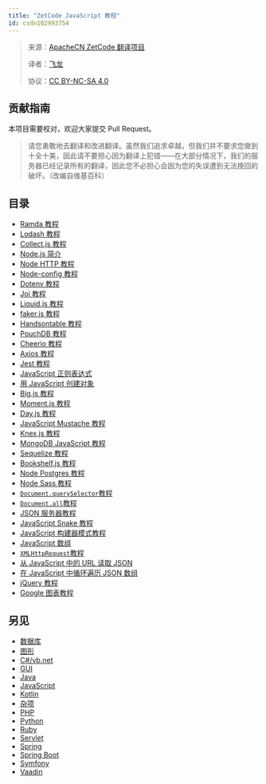 ```yaml
---
title: "ZetCode JavaScript 教程"
id: csdn102993754
---
```


> 来源：[ApacheCN ZetCode 翻译项目](https://github.com/apachecn/zetcode-zh)
> 
> 译者：[飞龙](https://github.com/wizardforcel)
> 
> 协议：[CC BY-NC-SA 4.0](https://creativecommons.org/licenses/by-nc-sa/4.0/deed.zh)

## 贡献指南

本项目需要校对，欢迎大家提交 Pull Request。

> 请您勇敢地去翻译和改进翻译。虽然我们追求卓越，但我们并不要求您做到十全十美，因此请不要担心因为翻译上犯错——在大部分情况下，我们的服务器已经记录所有的翻译，因此您不必担心会因为您的失误遭到无法挽回的破坏。（改编自维基百科）

## 目录

*   [Ramda 教程](https://github.com/apachecn/zetcode-zh/blob/master/docs/js/51.md)
*   [Lodash 教程](https://github.com/apachecn/zetcode-zh/blob/master/docs/js/52.md)
*   [Collect.js 教程](https://github.com/apachecn/zetcode-zh/blob/master/docs/js/53.md)
*   [Node.js 简介](https://github.com/apachecn/zetcode-zh/blob/master/docs/js/54.md)
*   [Node HTTP 教程](https://github.com/apachecn/zetcode-zh/blob/master/docs/js/55.md)
*   [Node-config 教程](https://github.com/apachecn/zetcode-zh/blob/master/docs/js/56.md)
*   [Dotenv 教程](https://github.com/apachecn/zetcode-zh/blob/master/docs/js/57.md)
*   [Joi 教程](https://github.com/apachecn/zetcode-zh/blob/master/docs/js/58.md)
*   [Liquid.js 教程](https://github.com/apachecn/zetcode-zh/blob/master/docs/js/59.md)
*   [faker.js 教程](https://github.com/apachecn/zetcode-zh/blob/master/docs/js/60.md)
*   [Handsontable 教程](https://github.com/apachecn/zetcode-zh/blob/master/docs/js/61.md)
*   [PouchDB 教程](https://github.com/apachecn/zetcode-zh/blob/master/docs/js/62.md)
*   [Cheerio 教程](https://github.com/apachecn/zetcode-zh/blob/master/docs/js/63.md)
*   [Axios 教程](https://github.com/apachecn/zetcode-zh/blob/master/docs/js/64.md)
*   [Jest 教程](https://github.com/apachecn/zetcode-zh/blob/master/docs/js/65.md)
*   [JavaScript 正则表达式](https://github.com/apachecn/zetcode-zh/blob/master/docs/js/66.md)
*   [用 JavaScript 创建对象](https://github.com/apachecn/zetcode-zh/blob/master/docs/js/67.md)
*   [Big.js 教程](https://github.com/apachecn/zetcode-zh/blob/master/docs/js/68.md)
*   [Moment.js 教程](https://github.com/apachecn/zetcode-zh/blob/master/docs/js/69.md)
*   [Day.js 教程](https://github.com/apachecn/zetcode-zh/blob/master/docs/js/70.md)
*   [JavaScript Mustache 教程](https://github.com/apachecn/zetcode-zh/blob/master/docs/js/71.md)
*   [Knex.js 教程](https://github.com/apachecn/zetcode-zh/blob/master/docs/js/72.md)
*   [MongoDB JavaScript 教程](https://github.com/apachecn/zetcode-zh/blob/master/docs/js/73.md)
*   [Sequelize 教程](https://github.com/apachecn/zetcode-zh/blob/master/docs/js/74.md)
*   [Bookshelf.js 教程](https://github.com/apachecn/zetcode-zh/blob/master/docs/js/75.md)
*   [Node Postgres 教程](https://github.com/apachecn/zetcode-zh/blob/master/docs/js/76.md)
*   [Node Sass 教程](https://github.com/apachecn/zetcode-zh/blob/master/docs/js/77.md)
*   [`Document.querySelector`教程](https://github.com/apachecn/zetcode-zh/blob/master/docs/js/78.md)
*   [`Document.all`教程](https://github.com/apachecn/zetcode-zh/blob/master/docs/js/79.md)
*   [JSON 服务器教程](https://github.com/apachecn/zetcode-zh/blob/master/docs/js/80.md)
*   [JavaScript Snake 教程](https://github.com/apachecn/zetcode-zh/blob/master/docs/js/81.md)
*   [JavaScript 构建器模式教程](https://github.com/apachecn/zetcode-zh/blob/master/docs/js/82.md)
*   [JavaScript 数组](https://github.com/apachecn/zetcode-zh/blob/master/docs/js/83.md)
*   [`XMLHttpRequest`教程](https://github.com/apachecn/zetcode-zh/blob/master/docs/js/84.md)
*   [从 JavaScript 中的 URL 读取 JSON](https://github.com/apachecn/zetcode-zh/blob/master/docs/js/85.md)
*   [在 JavaScript 中循环遍历 JSON 数组](https://github.com/apachecn/zetcode-zh/blob/master/docs/js/86.md)
*   [jQuery 教程](https://github.com/apachecn/zetcode-zh/blob/master/docs/js/87.md)
*   [Google 图表教程](https://github.com/apachecn/zetcode-zh/blob/master/docs/js/88.md)

## 另见

*   [数据库](https://github.com/apachecn/zetcode-zh/blob/master/docs/db/SUMMARY.md)
*   [图形](https://github.com/apachecn/zetcode-zh/blob/master/docs/graph/SUMMARY.md)
*   [C#/vb.net](https://github.com/apachecn/zetcode-zh/blob/master/docs/dotnet/SUMMARY.md)
*   [GUI](https://github.com/apachecn/zetcode-zh/blob/master/docs/gui/SUMMARY.md)
*   [Java](https://github.com/apachecn/zetcode-zh/blob/master/docs/java/SUMMARY.md)
*   [JavaScript](https://github.com/apachecn/zetcode-zh/blob/master/docs/js/SUMMARY.md)
*   [Kotlin](https://github.com/apachecn/zetcode-zh/blob/master/docs/kotlin/SUMMARY.md)
*   [杂项](https://github.com/apachecn/zetcode-zh/blob/master/docs/misc/SUMMARY.md)
*   [PHP](https://github.com/apachecn/zetcode-zh/blob/master/docs/php/SUMMARY.md)
*   [Python](https://github.com/apachecn/zetcode-zh/blob/master/docs/py/SUMMARY.md)
*   [Ruby](https://github.com/apachecn/zetcode-zh/blob/master/docs/ruby/SUMMARY.md)
*   [Servlet](https://github.com/apachecn/zetcode-zh/blob/master/docs/servlet/SUMMARY.md)
*   [Spring](https://github.com/apachecn/zetcode-zh/blob/master/docs/spring/SUMMARY.md)
*   [Spring Boot](https://github.com/apachecn/zetcode-zh/blob/master/docs/spring-boot/SUMMARY.md)
*   [Symfony](https://github.com/apachecn/zetcode-zh/blob/master/docs/symfony/SUMMARY.md)
*   [Vaadin](https://github.com/apachecn/zetcode-zh/blob/master/docs/vaadin/SUMMARY.md)
